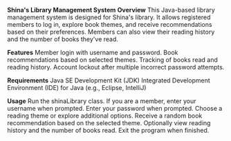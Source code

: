 **Shina's Library Management System**
**Overview**
This Java-based library management system is designed for Shina's library. It allows registered members to log in, explore book themes, and receive recommendations based on their preferences. Members can also view their reading history and the number of books they've read.

**Features**
Member login with username and password.
Book recommendations based on selected themes.
Tracking of books read and reading history.
Account lockout after multiple incorrect password attempts.

**Requirements**
Java SE Development Kit (JDK)
Integrated Development Environment (IDE) for Java (e.g., Eclipse, IntelliJ)

**Usage**
Run the shinaLibrary class.
If you are a member, enter your username when prompted.
Enter your password when prompted.
Choose a reading theme or explore additional options.
Receive a random book recommendation based on the selected theme.
Optionally view reading history and the number of books read.
Exit the program when finished.
